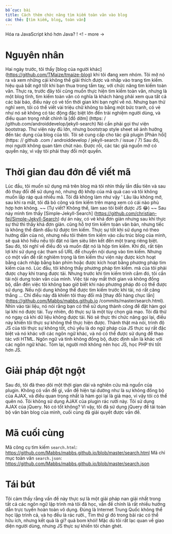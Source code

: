 ```yaml
---
bố cục: bài
title: Cách thêm chức năng tìm kiếm toàn văn vào blog
các thẻ: [tìm kiếm, blog, toàn văn]
---
```


Hóa ra JavaScript khó hơn Java? ! <! - more ->

# Nguyên nhân
Hai ngày trước, tôi thấy [blog của người khác] (https://github.com/TMaize/tmaize-blog) khi tôi đang xem nhóm. Tôi mở nó ra và xem những cái không thể giải thích được và nhấp vào trang tìm kiếm. hiệu quả bất ngờ tốt khi bạn thua trong tầm tay, với chức năng tìm kiếm toàn văn.
Thực ra, trước đây tôi cũng muốn thực hiện tìm kiếm toàn văn, nhưng là một blog tĩnh, tìm kiếm toàn văn có nghĩa là khách hàng phải xem qua tất cả các bài báo, điều này có vẻ tốn thời gian khi bạn nghĩ về nó. Nhưng bạn thử nghĩ xem, tôi có thể viết vài triệu chữ không to bằng một bức tranh, có vẻ như nó sẽ không có tác động đặc biệt lớn đến trải nghiệm người dùng, và điều quan trọng nhất chính là [đồ dởm] (https: / /github.com/androiddevelop/jekyll-search) Nó cần phải gọi thư viện bootstrap. Thư viện này đủ lớn, nhưng bootstrap style sheet sẽ ảnh hưởng đến tác dụng của blog của tôi. Tôi sẽ cung cấp cho tác giả plugin [Phản hồi] (https: // github .com / androiddevelop / jekyll-search / issue / 7) Sau đó, mọi người không quan tâm chút nào. Được rồi, các tác giả nguồn mở có quyền này, vì vậy tôi phải thay đổi một quyền.

# Thời gian đau đớn để viết mã
Lúc đầu, tôi muốn sử dụng mã trên blog mà tôi nhìn thấy lần đầu tiên và sau đó thay đổi để sử dụng nó, nhưng độ khớp của mã quá cao và tôi không muốn lắp ráp quá nhiều mã. Tôi đã không làm như vậy ' Lâu lâu không mở, sau khi ra mắt, tôi đã bỏ công và tìm kiếm trên mạng xem có cái nào phù hợp hơn không. ~~ (Tự viết? Không thể, làm sao tôi biết được JS 😂) ~~
Sau này mình tìm thấy [Simple-Jekyll-Search] (https://github.com/christian-fei/Simple-Jekyll-Search) dự án này, có vẻ khá đơn giản nhưng sau khi thực sự thử thì thấy khá đơn giản. cũng hỗ trợ tìm kiếm toàn văn bản, nhưng tiếc là không thể đánh dấu từ được tìm kiếm. Thực sự tốt khi sử dụng nó theo hướng dẫn của nó, nhưng nếu tôi thêm tìm kiếm vào cấu trúc blog của mình, sẽ quá khó hiểu nếu tôi đặt nó làm siêu liên kết đến một trang riêng biệt. Sau đó, tôi nghĩ về điều đó và muốn đặt nó là hộp tìm kiếm. Khi đó, rất tiện lợi khi sử dụng các tham số URL để chuyển nội dung vào tìm kiếm. Nhưng có một vấn đề rất nghiêm trọng là tìm kiếm thư viện này được kích hoạt bằng cách nhập bằng bàn phím hoặc được kích hoạt bằng phương pháp tìm kiếm của nó. Lúc đầu, tôi không thấy phương pháp tìm kiếm. mã của tôi phải được chạy khi trang được tải. Nhưng trước khi tìm kiếm trình cắm đó, tôi cần tải nội dung toàn văn của mình. Việc tải này mất thời gian và không đồng bộ, dẫn đến việc tôi không bao giờ biết khi nào phương pháp đó có thể được sử dụng. Nếu nội dung không thể được tìm kiếm trước khi tải, nó rất căng thẳng ... Chỉ điều này đã khiến tôi thay đổi mã [thay đổi hàng chục lần] (https://github.com/Mabbs/mabbs.github.io /commits/master/search.html). Nhìn vào tài liệu, nó nói rằng bạn có thể sử dụng thành công để đặt hàm gọi lại khi nó được tải. Tuy nhiên, đó thực sự là một tùy chọn giả mạo. Tôi đã thử nó ngay cả khi dữ liệu không được tải. Nó sẽ thực thi chức năng gọi lại, điều này khiến tôi thực sự không thể thực hiện được. Thành thật mà nói, trình độ JS của tôi thực sự không tốt, chủ yếu là do ngữ pháp của JS thực sự rất đặc biệt và nó khác với các ngôn ngữ khác, và nó có thể được sử dụng để thao tác với HTML. Ngôn ngữ và tính không đồng bộ, được định sẵn là khác với các ngôn ngữ khác. Tóm lại, người mới không nên học JS, học PHP thì tốt hơn JS.

# Giải pháp đột ngột
Sau đó, tôi đã theo dõi một thời gian dài và nghiên cứu mã nguồn của plugin. Không có vấn đề gì, vấn đề hiện tại dường như là sự không đồng bộ của AJAX, và điều quan trọng nhất là hàm gọi lại là giả mạo, vì vậy tôi có thể quên nó. Tôi không sử dụng AJAX của plugin rác rưởi này. Tôi sử dụng AJAX của jQuery. Nó có tốt không? Vì vậy, tôi đã sử dụng jQuery để tải toàn bộ văn bản blog của mình, cuối cùng đã giải quyết được vấn đề.

# Mã cuối cùng
Mã công cụ tìm kiếm `search.html`: <https://github.com/Mabbs/mabbs.github.io/blob/master/search.html>
Mã chỉ mục toàn văn `search.json`: <https://github.com/Mabbs/mabbs.github.io/blob/master/search.json>

# Tái bút
Tôi cảm thấy rằng vấn đề này thực sự là một giải pháp nan giải nhất trong tất cả các ngôn ngữ lập trình mà tôi đã học, vấn đề chính là rất nhiều hướng dẫn trực tuyến hoàn toàn vô dụng. Đúng là Internet Trung Quốc không thể học lập trình cả, và họ đều là rác rưởi., Tìm thứ gì đó trong bãi rác có thể hữu ích, nhưng kết quả là gì? quả bom khói! Mặc dù tôi rất lạc quan về giao diện người dùng, nhưng JS thực sự khiến tôi chán ghét.
